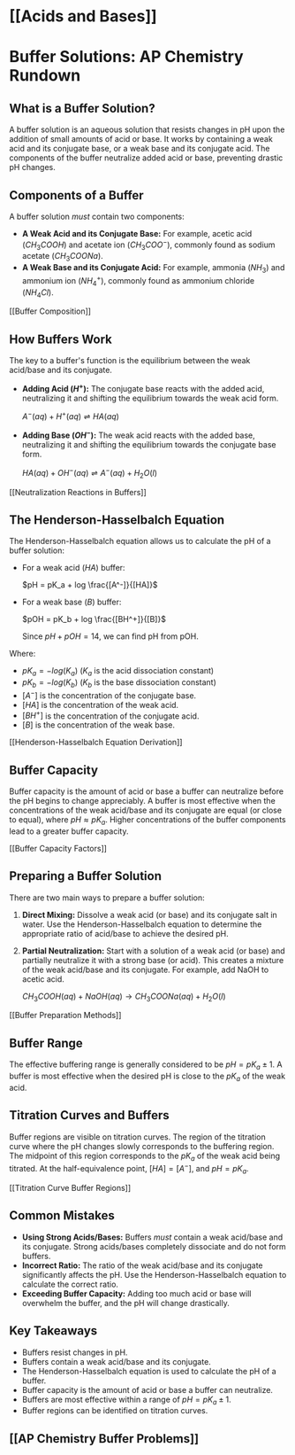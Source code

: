 # [[Acids and Bases]]
# Buffer Solutions: AP Chemistry Rundown

## What is a Buffer Solution?

A buffer solution is an aqueous solution that resists changes in pH upon the addition of small amounts of acid or base. It works by containing a weak acid and its conjugate base, or a weak base and its conjugate acid. The components of the buffer neutralize added acid or base, preventing drastic pH changes.

## Components of a Buffer

A buffer solution *must* contain two components:

*   **A Weak Acid and its Conjugate Base:** For example, acetic acid ($CH_3COOH$) and acetate ion ($CH_3COO^−$), commonly found as sodium acetate ($CH_3COONa$).
*   **A Weak Base and its Conjugate Acid:** For example, ammonia ($NH_3$) and ammonium ion ($NH_4^+$), commonly found as ammonium chloride ($NH_4Cl$).

[[Buffer Composition]]

## How Buffers Work

The key to a buffer's function is the equilibrium between the weak acid/base and its conjugate.

*   **Adding Acid ($H^+$):** The conjugate base reacts with the added acid, neutralizing it and shifting the equilibrium towards the weak acid form.

    $A^- (aq) + H^+ (aq) \rightleftharpoons HA (aq)$

*   **Adding Base ($OH^-$):** The weak acid reacts with the added base, neutralizing it and shifting the equilibrium towards the conjugate base form.

    $HA (aq) + OH^- (aq) \rightleftharpoons A^- (aq) + H_2O (l)$

[[Neutralization Reactions in Buffers]]

## The Henderson-Hasselbalch Equation

The Henderson-Hasselbalch equation allows us to calculate the pH of a buffer solution:

*   For a weak acid ($HA$) buffer:

    $pH = pK_a + log \frac{[A^-]}{[HA]}$

*   For a weak base ($B$) buffer:

    $pOH = pK_b + log \frac{[BH^+]}{[B]}$

    Since $pH + pOH = 14$, we can find pH from pOH.

Where:

*   $pK_a = -log(K_a)$  ($K_a$ is the acid dissociation constant)
*   $pK_b = -log(K_b)$  ($K_b$ is the base dissociation constant)
*   $[A^-]$ is the concentration of the conjugate base.
*   $[HA]$ is the concentration of the weak acid.
*   $[BH^+]$ is the concentration of the conjugate acid.
*   $[B]$ is the concentration of the weak base.

[[Henderson-Hasselbalch Equation Derivation]]

## Buffer Capacity

Buffer capacity is the amount of acid or base a buffer can neutralize before the pH begins to change appreciably. A buffer is most effective when the concentrations of the weak acid/base and its conjugate are equal (or close to equal), where $pH \approx pK_a$.  Higher concentrations of the buffer components lead to a greater buffer capacity.

[[Buffer Capacity Factors]]

## Preparing a Buffer Solution

There are two main ways to prepare a buffer solution:

1.  **Direct Mixing:** Dissolve a weak acid (or base) and its conjugate salt in water.  Use the Henderson-Hasselbalch equation to determine the appropriate ratio of acid/base to achieve the desired pH.

2.  **Partial Neutralization:** Start with a solution of a weak acid (or base) and partially neutralize it with a strong base (or acid).  This creates a mixture of the weak acid/base and its conjugate. For example, add NaOH to acetic acid.

    $CH_3COOH (aq) + NaOH (aq) \rightarrow CH_3COONa (aq) + H_2O (l)$

[[Buffer Preparation Methods]]

## Buffer Range

The effective buffering range is generally considered to be $pH = pK_a \pm 1$. A buffer is most effective when the desired pH is close to the $pK_a$ of the weak acid.

## Titration Curves and Buffers

Buffer regions are visible on titration curves. The region of the titration curve where the pH changes slowly corresponds to the buffering region. The midpoint of this region corresponds to the $pK_a$ of the weak acid being titrated. At the half-equivalence point, $[HA] = [A^-]$, and $pH = pK_a$.

[[Titration Curve Buffer Regions]]

## Common Mistakes

*   **Using Strong Acids/Bases:** Buffers *must* contain a weak acid/base and its conjugate. Strong acids/bases completely dissociate and do not form buffers.
*   **Incorrect Ratio:**  The ratio of the weak acid/base and its conjugate significantly affects the pH.  Use the Henderson-Hasselbalch equation to calculate the correct ratio.
*   **Exceeding Buffer Capacity:** Adding too much acid or base will overwhelm the buffer, and the pH will change drastically.

## Key Takeaways

*   Buffers resist changes in pH.
*   Buffers contain a weak acid/base and its conjugate.
*   The Henderson-Hasselbalch equation is used to calculate the pH of a buffer.
*   Buffer capacity is the amount of acid or base a buffer can neutralize.
*   Buffers are most effective within a range of $pH = pK_a \pm 1$.
*   Buffer regions can be identified on titration curves.

## [[AP Chemistry Buffer Problems]]
